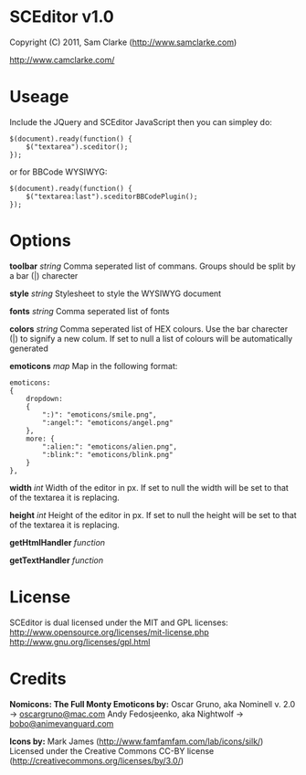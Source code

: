 # SCEditor v1.0
Copyright (C) 2011, Sam Clarke (http://www.samclarke.com)

http://www.camclarke.com/ <sceditor-page-here>


# Useage

Include the JQuery and SCEditor JavaScript then you can simpley do:

	$(document).ready(function() {
		$("textarea").sceditor();
	});

or for BBCode WYSIWYG:

	$(document).ready(function() {
		$("textarea:last").sceditorBBCodePlugin();
	});



# Options

**toolbar** *string*
Comma seperated list of commans. Groups should be split by a bar (|) charecter

**style** *string*
Stylesheet to style the WYSIWYG document

**fonts** *string*
Comma seperated list of fonts

**colors** *string*
Comma seperated list of HEX colours. Use the bar charecter (|) to signify a new colum. If set to null a list of colours will be automatically generated

**emoticons** *map*
Map in the following format:

	emoticons:
	{
		dropdown:
		{
			":)": "emoticons/smile.png",
			":angel:": "emoticons/angel.png"
		},
		more: {
			":alien:": "emoticons/alien.png",
			":blink:": "emoticons/blink.png"
		}
	},

**width** *int*
Width of the editor in px. If set to null the width will be set to that of the textarea it is replacing.

**height** *int*
Height of the editor in px. If set to null the height will be set to that of the textarea it is replacing.

**getHtmlHandler** *function*

**getTextHandler** *function*


# License

SCEditor is dual licensed under the MIT and GPL licenses:
http://www.opensource.org/licenses/mit-license.php
http://www.gnu.org/licenses/gpl.html


# Credits

**Nomicons: The Full Monty Emoticons by:**
Oscar Gruno, aka Nominell v. 2.0 -> oscargruno@mac.com
Andy Fedosjeenko, aka Nightwolf -> bobo@animevanguard.com

**Icons by:**
Mark James (http://www.famfamfam.com/lab/icons/silk/)
Licensed under the Creative Commons CC-BY license (http://creativecommons.org/licenses/by/3.0/)
